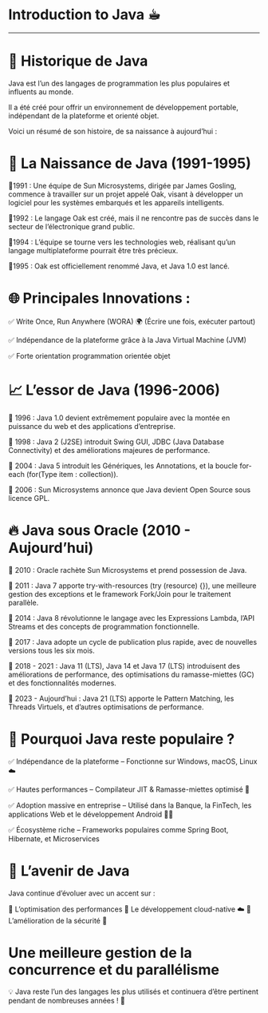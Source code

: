 # Introduction to Java ☕︎

---

# 📜 Historique de Java

Java est l’un des langages de programmation les plus populaires et influents au monde.

Il a été créé pour offrir un environnement de développement portable, indépendant de la plateforme et orienté objet.

Voici un résumé de son histoire, de sa naissance à aujourd’hui :

# 🚀 La Naissance de Java (1991-1995)

🔶1991 : Une équipe de Sun Microsystems, dirigée par James Gosling, commence à travailler sur un projet appelé Oak,
visant à développer un logiciel pour les systèmes embarqués et les appareils intelligents.

🔶1992 : Le langage Oak est créé, mais il ne rencontre pas de succès dans le secteur de l’électronique grand public.

🔶1994 : L’équipe se tourne vers les technologies web, réalisant qu’un langage multiplateforme pourrait être très précieux.

🔶1995 : Oak est officiellement renommé Java, et Java 1.0 est lancé.

# 🌐 Principales Innovations :

✅ Write Once, Run Anywhere (WORA) 🌍 (Écrire une fois, exécuter partout)

✅ Indépendance de la plateforme grâce à la Java Virtual Machine (JVM)

✅ Forte orientation programmation orientée objet

# 📈 L’essor de Java (1996-2006)

🔶 1996 : Java 1.0 devient extrêmement populaire avec la montée en puissance du web et des applications d’entreprise.

🔶 1998 : Java 2 (J2SE) introduit Swing GUI, JDBC (Java Database Connectivity) et des améliorations majeures de performance.

🔶 2004 : Java 5 introduit les Génériques, les Annotations, et la boucle for-each (for(Type item : collection)).

🔶 2006 : Sun Microsystems annonce que Java devient Open Source sous licence GPL.

# 🔥 Java sous Oracle (2010 - Aujourd’hui)

🔶 2010 : Oracle rachète Sun Microsystems et prend possession de Java.

🔶 2011 : Java 7 apporte try-with-resources (try (resource) {}), une meilleure gestion des exceptions et le framework Fork/Join pour le traitement parallèle.

🔶 2014 : Java 8 révolutionne le langage avec les Expressions Lambda, l’API Streams et des concepts de programmation fonctionnelle.

🔶 2017 : Java adopte un cycle de publication plus rapide, avec de nouvelles versions tous les six mois.

🔶 2018 - 2021 : Java 11 (LTS), Java 14 et Java 17 (LTS) introduisent des améliorations de performance, des optimisations du ramasse-miettes (GC) et des fonctionnalités modernes.

🔶 2023 - Aujourd’hui : Java 21 (LTS) apporte le Pattern Matching, les Threads Virtuels, et d’autres optimisations de performance.

# 🎯 Pourquoi Java reste populaire ?

✅ Indépendance de la plateforme – Fonctionne sur Windows, macOS, Linux ☁️

✅ Hautes performances – Compilateur JIT & Ramasse-miettes optimisé 🚀

✅ Adoption massive en entreprise – Utilisé dans la Banque, la FinTech, les applications Web et le développement Android 💼📱

✅ Écosystème riche – Frameworks populaires comme Spring Boot, Hibernate, et Microservices

# 🔮 L’avenir de Java

Java continue d’évoluer avec un accent sur :

🔶 L’optimisation des performances
🔶 Le développement cloud-native ☁️
🔶 L’amélioration de la sécurité 🔐

# Une meilleure gestion de la concurrence et du parallélisme

💡 Java reste l’un des langages les plus utilisés et continuera d’être pertinent pendant de nombreuses années ! 🚀
